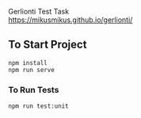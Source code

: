 Gerlionti Test Task \
https://mikusmikus.github.io/gerlionti/


## To Start Project
```
npm install
npm run serve
```

### To Run Tests
```
npm run test:unit
```
